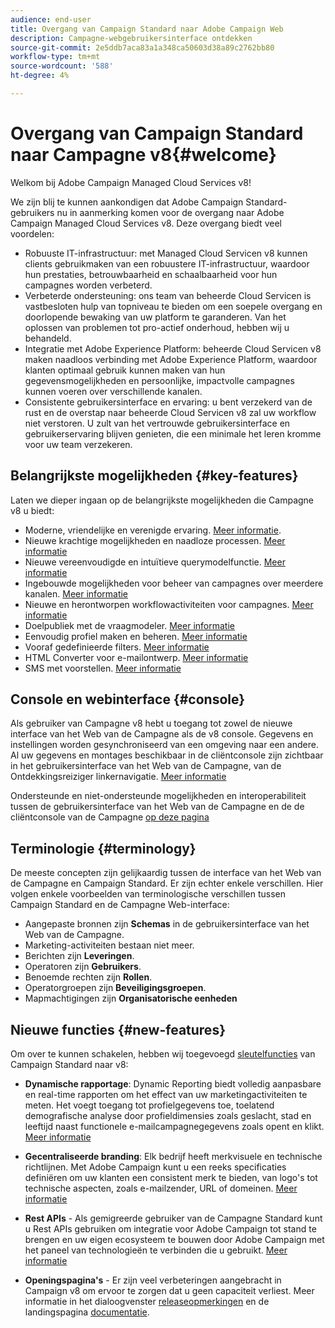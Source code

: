 ```yaml
---
audience: end-user
title: Overgang van Campaign Standard naar Adobe Campaign Web
description: Campagne-webgebruikersinterface ontdekken
source-git-commit: 2e5ddb7aca83a1a348ca50603d38a89c2762bb80
workflow-type: tm+mt
source-wordcount: '588'
ht-degree: 4%

---
```



# Overgang van Campaign Standard naar Campagne v8{#welcome}

<!--
We are thrilled to annonce that you, as a Campaign Standard user, can now benefit from the new version of Adobe Campaign Web User Interface. The migration is seemless and will allow you to use all the intuitive features designed to simplify the creation of personalized cross-channel campaigns. Campaign Web User Interface also brings a connected canvas with Adobe Experience Platform for a unified experience.
-->

Welkom bij Adobe Campaign Managed Cloud Services v8!

We zijn blij te kunnen aankondigen dat Adobe Campaign Standard-gebruikers nu in aanmerking komen voor de overgang naar Adobe Campaign Managed Cloud Services v8. Deze overgang biedt veel voordelen:

* Robuuste IT-infrastructuur: met Managed Cloud Servicen v8 kunnen clients gebruikmaken van een robuustere IT-infrastructuur, waardoor hun prestaties, betrouwbaarheid en schaalbaarheid voor hun campagnes worden verbeterd.
* Verbeterde ondersteuning: ons team van beheerde Cloud Servicen is vastbesloten hulp van topniveau te bieden om een soepele overgang en doorlopende bewaking van uw platform te garanderen. Van het oplossen van problemen tot pro-actief onderhoud, hebben wij u behandeld.
* Integratie met Adobe Experience Platform: beheerde Cloud Servicen v8 maken naadloos verbinding met Adobe Experience Platform, waardoor klanten optimaal gebruik kunnen maken van hun gegevensmogelijkheden en persoonlijke, impactvolle campagnes kunnen voeren over verschillende kanalen.
* Consistente gebruikersinterface en ervaring: u bent verzekerd van de rust en de overstap naar beheerde Cloud Servicen v8 zal uw workflow niet verstoren. U zult van het vertrouwde gebruikersinterface en gebruikerservaring blijven genieten, die een minimale het leren kromme voor uw team verzekeren.

<!--
As a Campaign Standard user, we now offer you a way to migrate to Adobe Campaign v8. You will benefit from both the new Campaign Web interface and the v8 console.
-->

## Belangrijkste mogelijkheden {#key-features}

Laten we dieper ingaan op de belangrijkste mogelijkheden die Campagne v8 u biedt:

* Moderne, vriendelijke en verenigde ervaring. [Meer informatie](../get-started/connect-to-campaign.md).
* Nieuwe krachtige mogelijkheden en naadloze processen. [Meer informatie](../get-started/user-interface.md)
* Nieuwe vereenvoudigde en intuïtieve querymodelfunctie. [Meer informatie](../query/query-modeler-overview.md)
* Ingebouwde mogelijkheden voor beheer van campagnes over meerdere kanalen. [Meer informatie](../msg/gs-messages.md)
* Nieuwe en herontworpen workflowactiviteiten voor campagnes. [Meer informatie](../workflows/gs-workflows.md)
* Doelpubliek met de vraagmodeler. [Meer informatie](../query/query-modeler-overview.md)
* Eenvoudig profiel maken en beheren. [Meer informatie](../audience/about-recipients.md)
* Vooraf gedefinieerde filters. [Meer informatie](../get-started/predefined-filters.md)
* HTML Converter voor e-mailontwerp. [Meer informatie](../email/existing-content.md)
* SMS met voorstellen. [Meer informatie](../msg/offers.md)

## Console en webinterface {#console}

Als gebruiker van Campagne v8 hebt u toegang tot zowel de nieuwe interface van het Web van de Campagne als de v8 console. Gegevens en instellingen worden gesynchroniseerd van een omgeving naar een andere. Al uw gegevens en montages beschikbaar in de cliëntconsole zijn zichtbaar in het gebruikersinterface van het Web van de Campagne, van de Ontdekkingsreiziger linkernavigatie. [Meer informatie](../get-started/user-interface.md#user-interface-explorer)

Ondersteunde en niet-ondersteunde mogelijkheden en interoperabiliteit tussen de gebruikersinterface van het Web van de Campagne en de de cliëntconsole van de Campagne [op deze pagina](../get-started/capability-matrix.md)

## Terminologie {#terminology}

De meeste concepten zijn gelijkaardig tussen de interface van het Web van de Campagne en Campaign Standard. Er zijn echter enkele verschillen. Hier volgen enkele voorbeelden van terminologische verschillen tussen Campaign Standard en de Campagne Web-interface:

<!--
* Profiles are **Recipients** in the console. [Learn more](../audience/gs-audiences-recipients.md).
* Test profiles are **Seed addresses**. [Learn more](../preview-test/test-deliveries.md).
* The delivery preparation is the **Delivery analysis**. [Learn more](../monitor/prepare-send.md).
* Audiences are **Lists**. [Learn more](../audience/gs-audiences-recipients.md).
-->

* Aangepaste bronnen zijn **Schemas** in de gebruikersinterface van het Web van de Campagne.
* Marketing-activiteiten bestaan niet meer.
* Berichten zijn **Leveringen**.
* Operatoren zijn **Gebruikers**.
* Benoemde rechten zijn **Rollen**.
* Operatorgroepen zijn **Beveiligingsgroepen**.
* Mapmachtigingen zijn **Organisatorische eenheden**

## Nieuwe functies {#new-features}

Om over te kunnen schakelen, hebben wij toegevoegd [sleutelfuncties](https://experienceleague.adobe.com/docs/experience-cloud/campaign/campaign-standard-migration-home.html) van Campaign Standard naar v8:

* **Dynamische rapportage**: Dynamic Reporting biedt volledig aanpasbare en real-time rapporten om het effect van uw marketingactiviteiten te meten. Het voegt toegang tot profielgegevens toe, toelatend demografische analyse door profieldimensies zoals geslacht, stad en leeftijd naast functionele e-mailcampagnegegevens zoals opent en klikt. [Meer informatie](https://experienceleague.adobe.com/docs/experience-cloud/campaign/reporting/get-started-reporting.html)

* **Gecentraliseerde branding**: Elk bedrijf heeft merkvisuele en technische richtlijnen. Met Adobe Campaign kunt u een reeks specificaties definiëren om uw klanten een consistent merk te bieden, van logo&#39;s tot technische aspecten, zoals e-mailzender, URL of domeinen. [Meer informatie](https://experienceleague.adobe.com/docs/experience-cloud/campaign/branding/branding-gs.html)

* **Rest APIs** - Als gemigreerde gebruiker van de Campagne Standard kunt u Rest APIs gebruiken om integratie voor Adobe Campaign tot stand te brengen en uw eigen ecosysteem te bouwen door Adobe Campaign met het paneel van technologieën te verbinden die u gebruikt. [Meer informatie](https://experienceleague.adobe.com/docs/experience-cloud/campaign/apis/get-started-apis.html)

* **Openingspagina&#39;s** - Er zijn veel verbeteringen aangebracht in Campaign v8 om ervoor te zorgen dat u geen capaciteit verliest. Meer informatie in het dialoogvenster [releaseopmerkingen](../rn/release-notes.md#new-24-4) en de landingspagina [documentatie](../landing-pages/get-started-lp.md).

<!--
* Delivery Alerting: In addition to viewing notifications directly in Campaign, Adobe Campaign also provides an email alerting system to trigger email alerts to users or external stakeholders of important system activities. Create, manage, and receive customizable alerts and dashboards to keep track of delivery successes or failures. Adobe Campaign Delivery Alerting boosts efficiency by keeping all involved Adobe Campaign users in a company automatically informed about the delivery execution status, via email and dashboard. 

* Landing Pages: Landing pages are web forms that can be used to capture information on your audiences, offer subscriptions to a service, display data and grow your database. Landing pages can also be used for acquiring or updating existing profiles, and to set up a double opt-in mechanism, allowing you to to protect the platform from wrong or invalid email addresses, or spambots. [Learn more](../landing-pages/get-started-lp.md)
-->